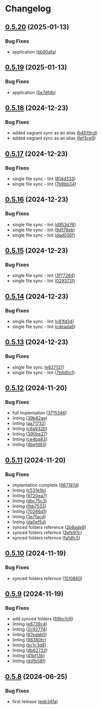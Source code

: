 # Changelog

## [0.5.20](https://github.com/STARTcloud/vagrant-scp-sync/compare/v0.5.19...v0.5.20) (2025-01-13)


### Bug Fixes

* application ([bb90afa](https://github.com/STARTcloud/vagrant-scp-sync/commit/bb90afae8ab9f29f28d26386ba48d0110bd1cdeb))

## [0.5.19](https://github.com/STARTcloud/vagrant-scp-sync/compare/v0.5.18...v0.5.19) (2025-01-13)


### Bug Fixes

* application ([5e7dfdb](https://github.com/STARTcloud/vagrant-scp-sync/commit/5e7dfdb466a633aa1d2019ba109c86571d47450f))

## [0.5.18](https://github.com/STARTcloud/vagrant-scp-sync/compare/v0.5.17...v0.5.18) (2024-12-23)


### Bug Fixes

* added vagrant sync as an alias ([b4519cd](https://github.com/STARTcloud/vagrant-scp-sync/commit/b4519cd9a0cd1e4b00481266ab91196392fcb277))
* added vagrant sync as an alias ([fef3ce9](https://github.com/STARTcloud/vagrant-scp-sync/commit/fef3ce994a291d0b1c795af3101049b325740510))

## [0.5.17](https://github.com/STARTcloud/vagrant-scp-sync/compare/v0.5.16...v0.5.17) (2024-12-23)


### Bug Fixes

* single file sync - lint ([814d333](https://github.com/STARTcloud/vagrant-scp-sync/commit/814d333a78b41e7d7e62b69086abd36d3182c0cd))
* single file sync - lint ([7b9bb34](https://github.com/STARTcloud/vagrant-scp-sync/commit/7b9bb345c8137030f83a438aa6e101e07be3d7fb))

## [0.5.16](https://github.com/STARTcloud/vagrant-scp-sync/compare/v0.5.15...v0.5.16) (2024-12-23)


### Bug Fixes

* single file sync - lint ([d953d76](https://github.com/STARTcloud/vagrant-scp-sync/commit/d953d761e37668f77d2b8d2c4417a3351bd260e8))
* single file sync - lint ([9d179eb](https://github.com/STARTcloud/vagrant-scp-sync/commit/9d179eb36d01b85c75aade4a04a59eae8280264b))
* single file sync - lint ([dad006f](https://github.com/STARTcloud/vagrant-scp-sync/commit/dad006fa9da87ac57a79a95124a741f9183a67f0))

## [0.5.15](https://github.com/STARTcloud/vagrant-scp-sync/compare/v0.5.14...v0.5.15) (2024-12-23)


### Bug Fixes

* single file sync - lint ([3f77284](https://github.com/STARTcloud/vagrant-scp-sync/commit/3f772846fee7d2a42b7ffa6cfcc4bf4547e09466))
* single file sync - lint ([029372f](https://github.com/STARTcloud/vagrant-scp-sync/commit/029372fbb906281ee70d0bcae800f71b73f88f73))

## [0.5.14](https://github.com/STARTcloud/vagrant-scp-sync/compare/v0.5.13...v0.5.14) (2024-12-23)


### Bug Fixes

* single file sync - lint ([c81fd34](https://github.com/STARTcloud/vagrant-scp-sync/commit/c81fd346a8ac76dba78244c18c0a7779baadbcf1))
* single file sync - lint ([cdeada6](https://github.com/STARTcloud/vagrant-scp-sync/commit/cdeada62478832d464b4baf73cc5c87eea58901c))

## [0.5.13](https://github.com/STARTcloud/vagrant-scp-sync/compare/v0.5.12...v0.5.13) (2024-12-23)


### Bug Fixes

* single file sync ([e827137](https://github.com/STARTcloud/vagrant-scp-sync/commit/e827137d3b5c64a1e226188ee29b04c205b8a855))
* single file sync - lint ([7b6d0cf](https://github.com/STARTcloud/vagrant-scp-sync/commit/7b6d0cf504ce0bf93f8e1ed0470b8755721ff23b))

## [0.5.12](https://github.com/STARTcloud/vagrant-scp-sync/compare/v0.5.11...v0.5.12) (2024-11-20)


### Bug Fixes

* full implentation ([3715346](https://github.com/STARTcloud/vagrant-scp-sync/commit/3715346080fe36ccc08fb401770ef59de13c82ab))
* linting ([39b82ae](https://github.com/STARTcloud/vagrant-scp-sync/commit/39b82ae671da035f7bbb3eec693b99f950acc1fc))
* linting ([aa71732](https://github.com/STARTcloud/vagrant-scp-sync/commit/aa717326be49ecd3452e9a793c9bba2146a4efc5))
* linting ([c6a932b](https://github.com/STARTcloud/vagrant-scp-sync/commit/c6a932b9d476d31ea4bc522bd9356f2a273ca9bd))
* linting ([390be27](https://github.com/STARTcloud/vagrant-scp-sync/commit/390be27b4f042ae22e035d2829f236f59cccbced))
* linting ([ce4ba83](https://github.com/STARTcloud/vagrant-scp-sync/commit/ce4ba83954f318062886492f4742950b0b726957))
* linting ([4befd93](https://github.com/STARTcloud/vagrant-scp-sync/commit/4befd9393ff86006291b293534bdefffac5e413b))

## [0.5.11](https://github.com/STARTcloud/vagrant-scp-sync/compare/v0.5.10...v0.5.11) (2024-11-20)


### Bug Fixes

* implentation complete ([987197d](https://github.com/STARTcloud/vagrant-scp-sync/commit/987197d15506d7c11b08af2e279efeb178037b71))
* linting ([c531e5b](https://github.com/STARTcloud/vagrant-scp-sync/commit/c531e5b2137781d6c670dc1cc0053d79a63637b6))
* linting ([9720ea7](https://github.com/STARTcloud/vagrant-scp-sync/commit/9720ea74d683180f213b62dc45c821b3b3e9c615))
* linting ([dbc75c3](https://github.com/STARTcloud/vagrant-scp-sync/commit/dbc75c328c7e5e042d02e8c7472a83e3898b274b))
* linting ([fbb7533](https://github.com/STARTcloud/vagrant-scp-sync/commit/fbb7533ee869bd1d761fd33b365b26bcca9557c7))
* linting ([70266d1](https://github.com/STARTcloud/vagrant-scp-sync/commit/70266d1a4aafe9e68ed9e1f5f0242268f1f3e5cc))
* linting ([3e7facd](https://github.com/STARTcloud/vagrant-scp-sync/commit/3e7facd04a4af7060773e96b6e298a2c0ae0f953))
* linting ([da0ef5d](https://github.com/STARTcloud/vagrant-scp-sync/commit/da0ef5d2435ca6cef31fc626891d1144677a34bb))
* synced folders reference ([2b8ade9](https://github.com/STARTcloud/vagrant-scp-sync/commit/2b8ade9ef7d896e11851eb004ac687031f8dd1a0))
* synced folders refernce ([3efe97c](https://github.com/STARTcloud/vagrant-scp-sync/commit/3efe97c50ea6e18e5aca4876c2fd05003401ddb0))
* synced folders refernce ([fa1dfc5](https://github.com/STARTcloud/vagrant-scp-sync/commit/fa1dfc5a04611ac623b84cd02c7c513fb390936e))

## [0.5.10](https://github.com/STARTcloud/vagrant-scp-sync/compare/v0.5.9...v0.5.10) (2024-11-19)


### Bug Fixes

* synced folders refernce ([1510860](https://github.com/STARTcloud/vagrant-scp-sync/commit/15108609d9424f72046035762b1991d7318ccdf1))

## [0.5.9](https://github.com/STARTcloud/vagrant-scp-sync/compare/v0.5.8...v0.5.9) (2024-11-19)


### Bug Fixes

* add synced folders ([69bc1c6](https://github.com/STARTcloud/vagrant-scp-sync/commit/69bc1c683eddc802746f9e308cc951ad4baaee01))
* linting ([e8739c4](https://github.com/STARTcloud/vagrant-scp-sync/commit/e8739c453433e682d8cefe86b3031a9754f3dec8))
* linting ([2c92774](https://github.com/STARTcloud/vagrant-scp-sync/commit/2c92774f575ad1279a46cc3926c9b5bbf839410a))
* linting ([87edab0](https://github.com/STARTcloud/vagrant-scp-sync/commit/87edab01efdfde25f05d35945bcd5e22c67dad0b))
* linting ([98380fc](https://github.com/STARTcloud/vagrant-scp-sync/commit/98380fcf1b8c234ef5a7e42ced475f3416905681))
* linting ([bc1c3d8](https://github.com/STARTcloud/vagrant-scp-sync/commit/bc1c3d87432320d77c7e47a023f99f63d98e63fa))
* linting ([4b62732](https://github.com/STARTcloud/vagrant-scp-sync/commit/4b62732083b4a7fe516a0c77dec6618bdadd2fa1))
* linting ([41bf13b](https://github.com/STARTcloud/vagrant-scp-sync/commit/41bf13b94d233997755bcf48e60e2e26ac8b9f37))
* linting ([dd1b58f](https://github.com/STARTcloud/vagrant-scp-sync/commit/dd1b58fd7bad93afa9164dcf46e6f3668ee546be))

## [0.5.8](https://github.com/STARTcloud/vagrant-scp-sync/compare/v0.5.7...v0.5.8) (2024-06-25)


### Bug Fixes

* first release ([eeb34fa](https://github.com/STARTcloud/vagrant-scp-sync/commit/eeb34fa0ecb5b851721c6ef21eebc4dfc0733d2f))
